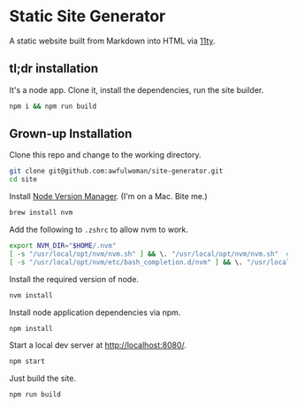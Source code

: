 
# Static Site Generator

A static website built from Markdown into HTML via [11ty](https://www.11ty.dev/).


## tl;dr installation

It's a node app. Clone it, install the dependencies, run the site builder.

```bash
npm i && npm run build
```

## Grown-up Installation

Clone this repo and change to the working directory.

```bash
git clone git@github.com:awfulwoman/site-generator.git
cd site
```

Install [Node Version Manager](https://github.com/nvm-sh/nvm). (I'm on a Mac. Bite me.)

```bash
brew install nvm
```

Add the following to `.zshrc` to allow nvm to work.

```bash
export NVM_DIR="$HOME/.nvm"
[ -s "/usr/local/opt/nvm/nvm.sh" ] && \. "/usr/local/opt/nvm/nvm.sh"  # This loads nvm
[ -s "/usr/local/opt/nvm/etc/bash_completion.d/nvm" ] && \. "/usr/local/opt/nvm/etc/bash_completion.d/nvm"  # This loads nvm bash_completion
```

Install the required version of node.

```bash
nvm install
```

Install node application dependencies via npm.

```bash
npm install
```

Start a local dev server at <http://localhost:8080/>.

```bash
npm start
```

Just build the site.

```bash
npm run build
```

